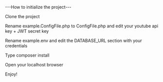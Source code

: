 ---How to initialize the project---

Clone the project

Rename example.ConfigFile.php to ConfigFile.php and edit your youtube api key + JWT secret key

Rename example.env and edit the DATABASE_URL section with your credentials

Type composer install

Open your localhost browser

Enjoy!
